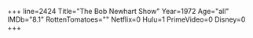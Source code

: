 +++
line=2424
Title="The Bob Newhart Show"
Year=1972
Age="all"
IMDb="8.1"
RottenTomatoes=""
Netflix=0
Hulu=1
PrimeVideo=0
Disney=0
+++

